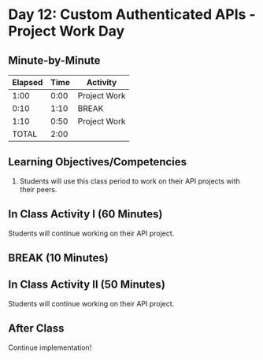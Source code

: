 # Day 12: Custom Authenticated APIs - Project Work Day

## Minute-by-Minute

| **Elapsed** | **Time**  | **Activity**              |
| ----------- | --------- | ------------------------- |
| 1:00        | 0:00      | Project Work              |
| 0:10        | 1:10      | BREAK                     |
| 1:10        | 0:50      | Project Work              |
| TOTAL       | 2:00      |                           |

## Learning Objectives/Competencies

1. Students will use this class period to work on their API projects with their peers.

## In Class Activity I (60 Minutes)

Students will continue working on their API project.

## BREAK (10 Minutes)

## In Class Activity II (50 Minutes)

Students will continue working on their API project.

## After Class

Continue implementation!
